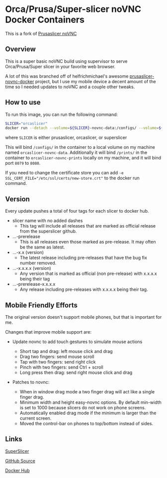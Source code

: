 # Orca/Prusa/Super-slicer noVNC Docker Containers

This is a fork of [Prusaslicer noVNC](https://github.com/helfrichmichael/prusaslicer-novnc)

## Overview

This is a super basic noVNC build using supervisor to serve Orca/Prusa/Super slicer in your favorite web browser.

A lot of this was branched off of helfrichmichael's awesome
[prusaslicer-novnc-docker](https://github.com/helfrichmichael/prusaslicer-novnc) project, but
I use my mobile device a decent amount of the time so I needed updates to noVNC and a couple other tweaks.

## How to use

To run this image, you can run the following command:

```bash
SLICER="orcaslicer"
docker run --detach --volume=${SLICER}-novnc-data:/configs/ --volume=${SLICER}-novnc-prints:/prints/ -p 8079:8080 --name=${SLICER}-novnc slicer-novnc:${SLICER}
```
where `SLICER` is either prusaslicer, orcaslicer, or superslicer

This will bind `/configs/` in the container to a local volume on my machine named `orcaslicer-novnc-data`.
Additionally it will bind `/prints/` in the container to `orcaslicer-novnc-prints` locally on my machine,
and it will bind port `8079` to `8080`.

If you need to change the certificate store you can add `-e SSL_CERT_FILE="/etc/ssl/certs/new-store.crt"`
to the docker run command.

## Version

Every update pushes a total of four tags for each slicer to docker hub.

* slicer name with no added dashes
  * This tag will include all releases that are marked as official release from the superslicer github.
* ...-prerelease
  * This is all releases even those marked as pre-release. It may often be the same as latest.
* ...-x.x (version)
  * The latest release including pre-releases that have the bug fix number removed.
* ...-x.x.x.x (version)
  * Any version that is marked as official (non pre-release) with x.x.x.x being their tag
* ...-prerelease-x.x.x.x
  * Any release including pre-releases with x.x.x.x being their tag.

## Mobile Friendly Efforts

The original version doesn't support mobile phones, but that is important for me.

Changes that improve mobile support are:

* Update novnc to add touch gestures to simulate mouse actions
  * Short tap and drag: left mouse click and drag
  * Drag two fingers: send mouse scroll
  * Tap with two fingers: send right click
  * Pinch with two fingers: send Ctrl + scroll
  * Long press then drag: send right mouse click and drag

* Patches to novnc:
  * When in window drag mode a two finger drag will act like a single finger drag.
  * Minimum width and height easy-novnc options. By default min-width is set to 1000 because slicers do not work on phone screens.
  * Automatically enabled drag mode if the minimum is larger than the current screen.
  * Moved the control-bar on phones to top/bottom instead of sides.

## Links

[SuperSlicer](https://github.com/supermerill/SuperSlicer)

[GitHub Source](https://github.com/Sodium-Hydrogen/superslicer-novnc)

[Docker Hub](https://hub.docker.com/r/sodiumhydrogen/superslicer-novnc)
